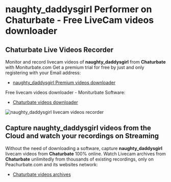 # naughty_daddysgirl Performer on Chaturbate - Free LiveCam videos downloader

## Chaturbate Live Videos Recorder

Monitor and record livecam videos of **naughty_daddysgirl** from **Chaturbate** with Moniturbate.com
Get a premium trial for free by just and only registering with your Email address:
* [naughty_daddysgirl Premium videos downloader](https://moniturbate.com/request-demo-licence-key.html)

Free livecam videos downloader - Moniturbate Software:
* [Chaturbate videos downloader](https://moniturbate.com/moniturbate-download-software.html)

![naughty_daddysgirl livecam videos recorder](https://peachurnet.com/templates/moniturbate-software.png)


## Capture naughty_daddysgirl videos from the Cloud and watch your recordings on Streaming

Without the need of downloading a software, capture **naughty_daddysgirl** livecam videos from **Chaturbate** 100% online.
Watch Livecam archives from **Chaturbate** unlimitedly from thousands of existing recordings, only on Peachurbate.com and its websites network:
* [Chaturbate videos archives](https://peachurnet.com/)